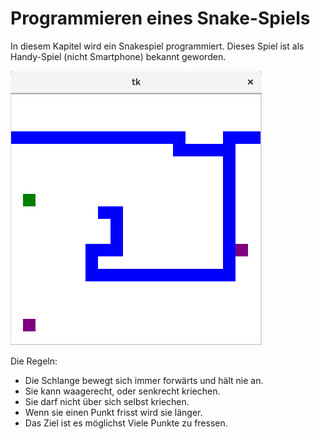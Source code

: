 # Programmieren eines Snake-Spiels



In diesem Kapitel wird ein Snakespiel programmiert. Dieses Spiel ist als Handy-Spiel (nicht Smartphone) bekannt geworden.

![Snake Spiel](img/snake.png)

Die Regeln:
  * Die Schlange bewegt sich immer forwärts und hält nie an.
  * Sie kann waagerecht, oder senkrecht kriechen.
  * Sie darf nicht über sich selbst kriechen.
  * Wenn sie einen Punkt frisst wird sie länger.
  * Das Ziel ist es möglichst Viele Punkte zu fressen.

  



